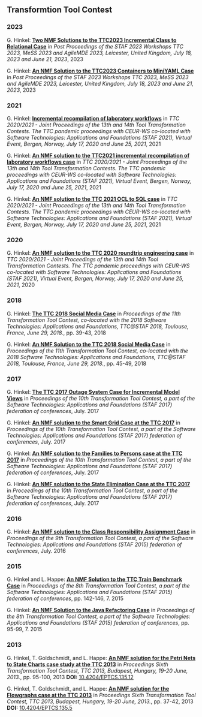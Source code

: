 Transformtion Tool Contest
---

### 2023

G. Hinkel: **[Two NMF Solutions to the TTC2023 Incremental Class to Relational
Case](https://ceur-ws.org/Vol-3620/ttc23_paper11.pdf)** in _Post Proceedings of the STAF 2023 Workshops TTC 2023, MeSS 2023
and AgileMDE 2023, Leicester, United Kingdom, July 18, 2023 and June
21, 2023_, 2023

G. Hinkel: **[An NMF Solution to the TTC2023 Containers to MiniYAML Case](https://ceur-ws.org/Vol-3620/ttc23_paper08.pdf)** in _Post Proceedings of the STAF 2023 Workshops TTC 2023, MeSS 2023
and AgileMDE 2023, Leicester, United Kingdom, July 18, 2023 and June
21, 2023_, 2023


### 2021

G. Hinkel: **[Incremental recompilation of laboratory workflows](http://ceur-ws.org/Vol-3089/ttc21_paper6_labflow_Hinkel_case.pdf)** in _TTC 2020/2021 - Joint Proceedings of the 13th and 14th Tool Transformation
Contests. The TTC pandemic proceedings with CEUR-WS co-located
with Software Technologies: Applications and Foundations (STAF 2021),
Virtual Event, Bergen, Norway, July 17, 2020 and June 25, 2021_, 2021

G. Hinkel: **[An NMF solution to the TTC2021 incremental recompilation of laboratory
workflows case](http://ceur-ws.org/Vol-3089/ttc21_paper9_labflow_Hinkel_solution.pdf)** in _TTC 2020/2021 - Joint Proceedings of the 13th and 14th Tool Transformation
Contests. The TTC pandemic proceedings with CEUR-WS co-located
with Software Technologies: Applications and Foundations (STAF 2021),
Virtual Event, Bergen, Norway, July 17, 2020 and June 25, 2021_, 2021

G. Hinkel: **[An NMF solution to the TTC 2021 OCL to SQL case](http://ceur-ws.org/Vol-3089/ttc21_paper13_ocl2sql_Hinkel_solution.pdf)** in _TTC 2020/2021 - Joint Proceedings of the 13th and 14th Tool Transformation
Contests. The TTC pandemic proceedings with CEUR-WS co-located
with Software Technologies: Applications and Foundations (STAF 2021),
Virtual Event, Bergen, Norway, July 17, 2020 and June 25, 2021_, 2021


### 2020

G. Hinkel: **[An NMF solution to the TTC 2020 roundtrip engineering case](http://ceur-ws.org/Vol-3089/ttc20_paper4_Hinkel.pdf)** in _TTC 2020/2021 - Joint Proceedings of the 13th and 14th Tool Transformation
Contests. The TTC pandemic proceedings with CEUR-WS co-located
with Software Technologies: Applications and Foundations (STAF 2021),
Virtual Event, Bergen, Norway, July 17, 2020 and June 25, 2021_, 2020


### 2018

G. Hinkel: **[The TTC 2018 Social Media Case](http://ceur-ws.org/Vol-2310/paper5.pdf)** in _Proceedings of the 11th Transformation Tool Contest, co-located with
the 2018 Software Technologies: Applications and Foundations, TTC@STAF
2018, Toulouse, France, June 29, 2018._, pp. 39-43, 2018

G. Hinkel: **[An NMF Solution to the TTC 2018 Social Media Case](http://ceur-ws.org/Vol-2310/paper6.pdf)** in _Proceedings of the 11th Transformation Tool Contest, co-located with
the 2018 Software Technologies: Applications and Foundations, TTC@STAF
2018, Toulouse, France, June 29, 2018._, pp. 45-49, 2018


### 2017

G. Hinkel: **[The TTC 2017 Outage System Case for Incremental Model Views](http://sdqweb.ipd.kit.edu/publications/pdfs/hinkel2017d.pdf)** in _Proceedings of the 10th Transformation Tool Contest, a part of the Software Technologies: Applications and Foundations (STAF 2017) federation of conferences_, July. 2017

G. Hinkel: **[An NMF solution to the Smart Grid Case at the TTC 2017](http://sdqweb.ipd.kit.edu/publications/pdfs/hinkel2017e.pdf)** in _Proceedings of the 10th Transformation Tool Contest, a part of the Software Technologies: Applications and Foundations (STAF 2017) federation of conferences_, July. 2017

G. Hinkel: **[An NMF solution to the Families to Persons case at the TTC 2017](http://sdqweb.ipd.kit.edu/publications/pdfs/hinkel2017f.pdf)** in _Proceedings of the 10th Transformation Tool Contest, a part of the Software Technologies: Applications and Foundations (STAF 2017) federation of conferences_, July. 2017

G. Hinkel: **[An NMF solution to the State Elimination Case at the TTC 2017](http://sdqweb.ipd.kit.edu/publications/pdfs/hinkel2017g.pdf)** in _Proceedings of the 10th Transformation Tool Contest, a part of the Software Technologies: Applications and Foundations (STAF 2017) federation of conferences_, July. 2017


### 2016

G. Hinkel: **[An NMF solution to the Class Responsibility Assignment Case](http://sdqweb.ipd.kit.edu/publications/pdfs/hinkel2016g.pdf)** in _Proceedings of the 9th Transformation Tool Contest, a part of the Software Technologies: Applications and Foundations (STAF 2015) federation of conferences_, July. 2016


### 2015

G. Hinkel and L. Happe: **[An NMF Solution to the TTC Train Benchmark Case](http://ceur-ws.org/Vol-1524/paper8.pdf)** in _Proceedings of the 8th Transformation Tool Contest, a part of the Software Technologies: Applications and Foundations (STAF 2015) federation of conferences_, pp. 142-146, 7. 2015

G. Hinkel: **[An NMF Solution to the Java Refactoring Case](http://ceur-ws.org/Vol-1524/paper9.pdf)** in _Proceedings of the 8th Transformation Tool Contest, a part of the Software Technologies: Applications and Foundations (STAF 2015) federation of conferences_, pp. 95-99, 7. 2015


### 2013

G. Hinkel, T. Goldschmidt, and L. Happe: **[An NMF solution for the Petri Nets to State Charts case study at the TTC 2013](http://sdqweb.ipd.kit.edu/publications/pdfs/hinkel2013b.pdf)** in _Proceedings Sixth Transformation Tool Contest, TTC 2013, Budapest, Hungary, 19-20 June, 2013._, pp. 95-100, 2013
**DOI:** [10.4204/EPTCS.135.12](https://dx.doi.org/10.4204/EPTCS.135.12)  


G. Hinkel, T. Goldschmidt, and L. Happe: **[An NMF solution for the Flowgraphs case at the TTC 2013](http://sdqweb.ipd.kit.edu/publications/pdfs/hinkel2013c.pdf)** in _Proceedings Sixth Transformation Tool Contest, TTC 2013, Budapest, Hungary, 19-20 June, 2013._, pp. 37-42, 2013
**DOI:** [10.4204/EPTCS.135.5](https://dx.doi.org/10.4204/EPTCS.135.5)  


